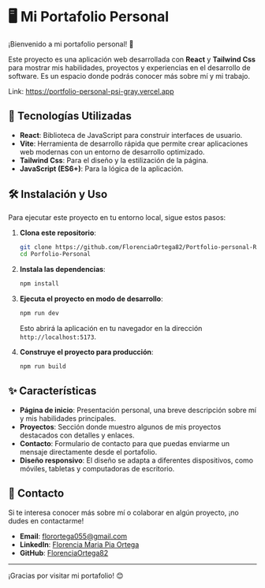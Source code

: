 
# 🖥️ Mi Portafolio Personal

¡Bienvenido a mi portafolio personal! 🎉

Este proyecto es una aplicación web desarrollada con **React** y **Tailwind Css** para mostrar mis habilidades, proyectos y experiencias en el desarrollo de software. Es un espacio donde podrás conocer más sobre mí y mi trabajo.

Link: https://portfolio-personal-psi-gray.vercel.app

## 🚀 Tecnologías Utilizadas

- **React**: Biblioteca de JavaScript para construir interfaces de usuario.
- **Vite**: Herramienta de desarrollo rápida que permite crear aplicaciones web modernas con un entorno de desarrollo optimizado.
- **Tailwind Css**: Para el diseño y la estilización de la página.
- **JavaScript (ES6+)**: Para la lógica de la aplicación.

## 🛠️ Instalación y Uso

Para ejecutar este proyecto en tu entorno local, sigue estos pasos:

1. **Clona este repositorio**:

   ```bash
   git clone https://github.com/FlorenciaOrtega82/Portfolio-personal-React.git
   cd Porfolio-Personal
   ```

2. **Instala las dependencias**:

   ```bash
   npm install
   ```

3. **Ejecuta el proyecto en modo de desarrollo**:

   ```bash
   npm run dev
   ```

   Esto abrirá la aplicación en tu navegador en la dirección `http://localhost:5173`.

4. **Construye el proyecto para producción**:

   ```bash
   npm run build
   ```


## ✨ Características

- **Página de inicio**: Presentación personal, una breve descripción sobre mí y mis habilidades principales.
- **Proyectos**: Sección donde muestro algunos de mis proyectos destacados con detalles y enlaces.
- **Contacto**: Formulario de contacto para que puedas enviarme un mensaje directamente desde el portafolio.
- **Diseño responsivo**: El diseño se adapta a diferentes dispositivos, como móviles, tabletas y computadoras de escritorio.

## 📧 Contacto

Si te interesa conocer más sobre mí o colaborar en algún proyecto, ¡no dudes en contactarme!

- **Email**: [florortega055@gmail.com](mailto:florortega055@gmail.com)
- **LinkedIn**: [Florencia Maria Pia Ortega](https://www.linkedin.com/in/flor-ortega/)
- **GitHub**: [FlorenciaOrtega82](https://github.com/FlorenciaOrtega82/)

---

¡Gracias por visitar mi portafolio! 😊

